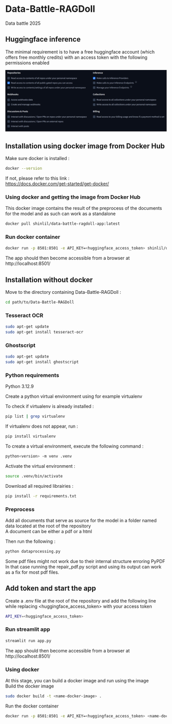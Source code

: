 # Data-Battle-RAGDoll
Data battle 2025

## Huggingface inference
The minimal requirement is to have a free huggingface account (which offers free monthly credits) with an access token with the following permissions enabled

![Huggingface acces token permissions](img/hf_token_permissions.png)

## Installation using docker image from Docker Hub

Make sure docker is installed :
```Bash
docker --version
```

If not, please refer to this link :   
https://docs.docker.com/get-started/get-docker/

### Using docker and getting the image from Docker Hub

This docker image contains the result of the preprocess of the documents for the model and as such can work as a standalone

```Bash
docker pull shinlil/data-battle-ragdoll-app:latest
```

### Run docker container

```Bash
docker run -p 8501:8501 -e API_KEY=<huggingface_access_token> shinlil/data-battle-ragdoll-app:latest
```
The app should then become accessible from a browser at http://localhost:8501/

## Installation without docker

Move to the directory containing Data-Battle-RAGDoll :
```Bash
cd path/to/Data-Battle-RAGDoll
```

### Tesseract OCR 
```bash
sudo apt-get update
sudo apt-get install tesseract-ocr
```

### Ghostscript 
```bash
sudo apt-get update
sudo apt-get install ghostscript
```

### Python requirements

Python 3.12.9

Create a python virtual environment using for example virtualenv

To check if virtualenv is already installed :

```Bash
pip list | grep virtualenv
```

If virtualenv does not appear, run :

```Bash
pip install virtualenv
```

To create a virtual environment, execute the following command :

```Bash
python<version> -m venv .venv
```

Activate the virtual environment :

```Bash
source .venv/bin/activate
```
Download all required librairies :

```Bash
pip install -r requirements.txt
```

### Preprocess

Add all documents that serve as source for the model in a folder named data located at the root of the repository  
A document can be either a pdf or a html

Then run the following : 
```Bash
python dataprocessing.py
```

Some pdf files might not work due to their internal structure erroring PyPDF  
In that case running the repair_pdf.py script and using its output can work as a fix for most pdf files.

## Add token and start the app

Create a .env file at the root of the repository and add the following line while replacing <huggingface_access_token> with your access token

```Bash
API_KEY=<huggingface_access_token>
```

### Run streamlit app

```Bash
streamlit run app.py
```
The app should then become accessible from a browser at http://localhost:8501/

### Using docker

At this stage, you can build a docker image and run using the image  
Build the docker image
```Bash
sudo docker build -t <name-docker-image> .
```

Run the docker container
```Bash
docker run -p 8501:8501 -e API_KEY=<huggingface_access_token> <name-docker-image>
```